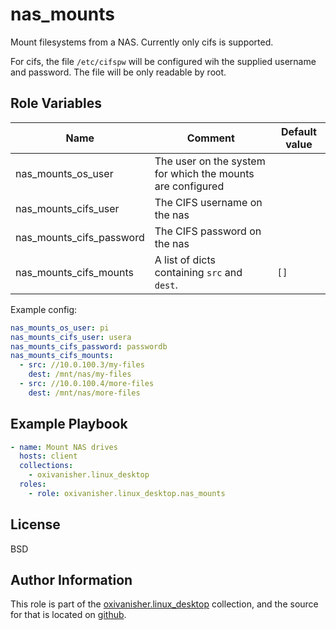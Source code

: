 nas_mounts
==========

Mount filesystems from a NAS. Currently only cifs is supported.

For cifs, the file `/etc/cifspw` will be configured wih the supplied username and password. The file will be only readable by root.

Role Variables
--------------

| Name          | Comment                              | Default value |
|---------------|--------------------------------------|---------------|
| nas_mounts_os_user  | The user on the system for which the mounts are configured  |           |
| nas_mounts_cifs_user | The CIFS username on the nas |          |
| nas_mounts_cifs_password | The CIFS password on the nas |          |
| nas_mounts_cifs_mounts | A list of dicts containing `src` and `dest`. | `[]`     |

Example config:
```yaml
nas_mounts_os_user: pi
nas_mounts_cifs_user: usera
nas_mounts_cifs_password: passwordb
nas_mounts_cifs_mounts:
  - src: //10.0.100.3/my-files
    dest: /mnt/nas/my-files
  - src: //10.0.100.4/more-files
    dest: /mnt/nas/more-files
```

Example Playbook
----------------
```yaml
- name: Mount NAS drives
  hosts: client
  collections:
    - oxivanisher.linux_desktop
  roles:
    - role: oxivanisher.linux_desktop.nas_mounts
```

License
-------

BSD

Author Information
------------------

This role is part of the [oxivanisher.linux_desktop](https://galaxy.ansible.com/ui/repo/published/oxivanisher/linux_desktop/) collection, and the source for that is located on [github](https://github.com/oxivanisher/collection-linux_desktop).
